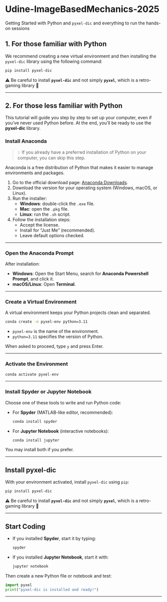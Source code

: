 # Udine-ImageBasedMechanics-2025
Getting Started with Python and `pyxel-dic` and everything to run the hands-on sessions

## 1. For those familiar with Python

We recommend creating a new virtual environment and then installing the `pyxel-dic` library using the following command:

```bash
pip install pyxel-dic
```

⚠️ Be careful to install **`pyxel-dic`** and not simply **`pyxel`**, which is a retro-gaming library 🙂

---

## 2. For those less familiar with Python

This tutorial will guide you step by step to set up your computer, even if you’ve never used Python before. At the end, you’ll be ready to use the **pyxel-dic** library.

### Install Anaconda

> 💡 If you already have a preferred installation of Python on your computer, you can skip this step.  

Anaconda is a free distribution of Python that makes it easier to manage environments and packages.

1. Go to the official download page: [Anaconda Downloads](https://www.anaconda.com/download).
2. Download the version for your operating system (Windows, macOS, or Linux).
3. Run the installer:
   - **Windows**: double-click the `.exe` file.  
   - **Mac**: open the `.pkg` file.  
   - **Linux**: run the `.sh` script.  
4. Follow the installation steps:
   - Accept the license.  
   - Install for “Just Me” (recommended).  
   - Leave default options checked.  

---

### Open the Anaconda Prompt

After installation:

- **Windows**: Open the Start Menu, search for **Anaconda Powershell Prompt**, and click it.  
- **macOS/Linux**: Open **Terminal**.  

---

### Create a Virtual Environment

A virtual environment keeps your Python projects clean and separated.

```bash
conda create -n pyxel-env python=3.11
```

- `pyxel-env` is the name of the environment.  
- `python=3.11` specifies the version of Python.  

When asked to proceed, type `y` and press Enter.

---

### Activate the Environment

```bash
conda activate pyxel-env
```

---

### Install Spyder or Jupyter Notebook

Choose one of these tools to write and run Python code:

- For **Spyder** (MATLAB-like editor, recommended):

  ```bash
  conda install spyder
  ```

- For **Jupyter Notebook** (interactive notebooks):

  ```bash
  conda install jupyter
  ```

You may install both if you prefer.

---

## Install pyxel-dic

With your environment activated, install `pyxel-dic` using `pip`:

```bash
pip install pyxel-dic
```

⚠️ Be careful to install **`pyxel-dic`** and not simply **`pyxel`**, which is a retro-gaming library 🙂

---

## Start Coding

- If you installed **Spyder**, start it by typing:

  ```bash
  spyder
  ```

- If you installed **Jupyter Notebook**, start it with:

  ```bash
  jupyter notebook
  ```

Then create a new Python file or notebook and test:

```python
import pyxel
print("pyxel-dic is installed and ready!")
```

---
